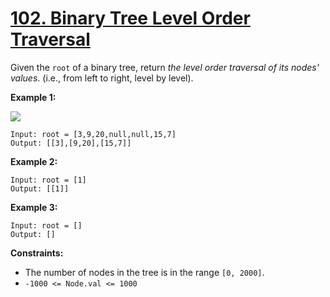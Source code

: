 # [102. Binary Tree Level Order Traversal](https://leetcode.com/problems/binary-tree-level-order-traversal)

Given the `root` of a binary tree, return _the level order traversal of its nodes' values_. (i.e., from left to right, level by level).

**Example 1:**

![](https://assets.leetcode.com/uploads/2021/02/19/tree1.jpg)

```
Input: root = [3,9,20,null,null,15,7]
Output: [[3],[9,20],[15,7]]

```

**Example 2:**

```
Input: root = [1]
Output: [[1]]

```

**Example 3:**

```
Input: root = []
Output: []

```

**Constraints:**

- The number of nodes in the tree is in the range `[0, 2000]`.
- `-1000 <= Node.val <= 1000`